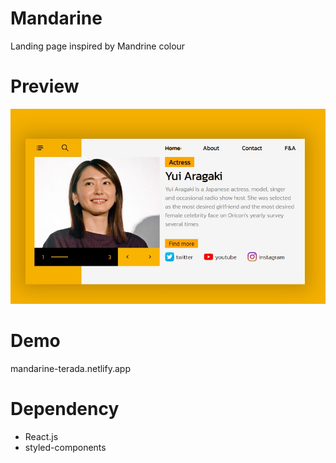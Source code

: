 # Mandarine

Landing page inspired by Mandrine colour

# Preview 

![mandarine preview](./site-preview.jpg)

# Demo

mandarine-terada.netlify.app

# Dependency

- React.js
- styled-components